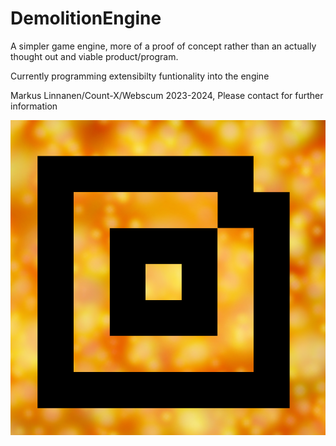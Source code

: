 # DemolitionEngine
 A simpler game engine, more of a proof of concept rather than an actually thought out and viable product/program.
 
 Currently programming extensibilty funtionality into the engine

Markus Linnanen/Count-X/Webscum 2023-2024,
Please contact for further information

![Logo of Demolition Engine](https://github.com/Webscum/DemolitionEngine/blob/main/Resources/AppIcon.png)
